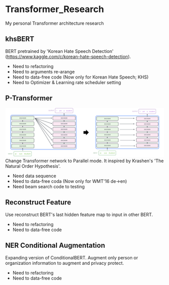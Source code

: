 # Transformer_Research
My personal Transformer architecture research

## khsBERT
BERT pretrained by 'Korean Hate Speech Detection' (https://www.kaggle.com/c/korean-hate-speech-detection).

- Need to refactoring
- Need to arguments re-arange
- Need to data-free code (Now only for Korean Hate Speech; KHS)
- Need to Optimizer & Learning rate scheduler setting

## P-Transformer
![Transformer_to_PTransformer](./PTransformer/img/Transformer_to_PTransformer.png)
Change Transformer network to Parallel mode. It inspired by Krashen's 'The Natural Order Hypothesis'.

- Need data sequence
- Need to data-free coda (Now only for WMT'16 de->en)
- Need beam search code to testing

## Reconstruct Feature
Use reconstruct BERT's last hidden feature map to input in other BERT.

- Need to refactoring
- Need to data-free code

## NER Conditional Augmentation
Expanding version of ConditionalBERT. Augment only person or organization information to augment and privacy protect.

- Need to refactoring
- Need to data-free code
